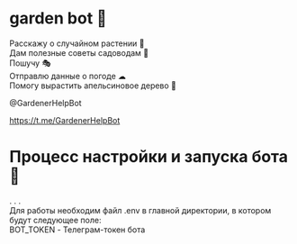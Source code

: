 # garden bot 🌴

Расскажу о случайном растении 🌵                
Дам полезные советы садоводам 📝                
Пошучу 🎭                
Отправлю данные о погоде ☁                
Помогу вырастить апельсиновое дерево 🍊                
  
@GardenerHelpBot

https://t.me/GardenerHelpBot
                  
                  

# Процесс настройки и запуска бота 🤖
. . .    
 Для работы необходим файл .env в главной директории, в котором будут следующее поле:  
    BOT_TOKEN - Телеграм-токен бота
